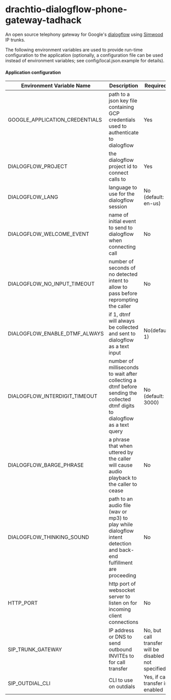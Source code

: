 # drachtio-dialogflow-phone-gateway-tadhack

An open source telephony gateway for Google's [dialogflow](dialogflow.com) using [Simwood](https://simwood.com/) IP trunks.

The following environment variables are used to provide run-time configuration to the application (optionally, a configuration file can be used instead of environment variables; see config/local.json.example for details).

#### Application configuration

|Environment Variable Name|Description| Required?|
|------------|---------|---------|
|GOOGLE_APPLICATION_CREDENTIALS|path to a json key file containing GCP credentials used to authenticate to dialogflow|Yes|
|DIALOGFLOW_PROJECT|the dialogflow project id to connect calls to|Yes|
|DIALOGFLOW_LANG|language to use for the dialogflow session|No (default: en-us)|
|DIALOGFLOW_WELCOME_EVENT|name of initial event to send to dialogflow when connecting call|No|
|DIALOGFLOW_NO_INPUT_TIMEOUT|number of seconds of no detected intent to allow to pass before reprompting the caller|No|
DIALOGFLOW_ENABLE_DTMF_ALWAYS| if 1, dtmf will always be collected and sent to dialogflow as a text input|No(default: 1)|
|DIALOGFLOW_INTERDIGIT_TIMEOUT|number of milliseconds to wait after collecting a dtmf before sending the collected dtmf digits to dialogflow as a text query|No (default: 3000)|
|DIALOGFLOW_BARGE_PHRASE|a phrase that when uttered by the caller will cause audio playback to the caller to cease|No|
|DIALOGFLOW_THINKING_SOUND|path to an audio file (wav or mp3) to play while dialogflow intent detection and back-end fulfillment are proceeding|No|
|HTTP_PORT|http port of websocket server to listen on for incoming client connections|No|
|SIP_TRUNK_GATEWAY|IP address or DNS to send outbound INVITEs to for call transfer|No, but call transfer will be disabled if not specified|
|SIP_OUTDIAL_CLI|CLI to use on outdials|Yes, if call transfer is enabled|
